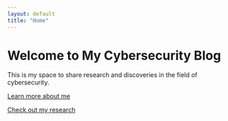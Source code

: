 ```yaml
---
layout: default
title: "Home"
---
```


# Welcome to My Cybersecurity Blog

This is my space to share research and discoveries in the field of cybersecurity.

[Learn more about me](about/)

[Check out my research](research/)